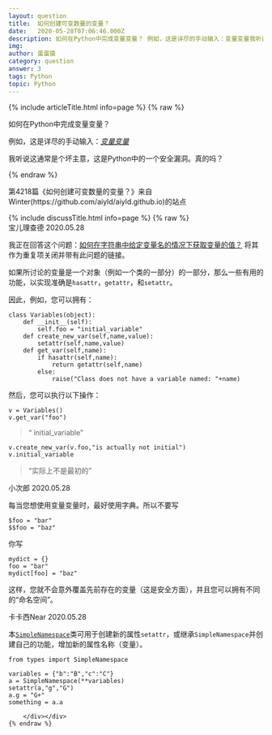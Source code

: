 ```yaml
---
layout: question
title:  如何创建可变数量的变量？
date:   2020-05-28T07:06:46.000Z
description: 如何在Python中完成变量变量？ 例如，这是详尽的手动输入：变量变量我听说这通常是个坏主意，这是Python中的一个安全漏洞。真的吗？...
img: 
author: 蛋蛋猿
category: question
answer: 3
tags: Python
topic: Python
---
```

<div class="article-root">
  <div class="article">
    {% include articleTitle.html info=page %}
    {% raw %}
    <div class="article-content"><p><font style="vertical-align: inherit;"><font style="vertical-align: inherit;">如何在Python中完成变量变量？ </font></font></p>

<p><font style="vertical-align: inherit;"><font style="vertical-align: inherit;">例如，这是详尽的手动输入：</font></font><em><a href="http://us3.php.net/manual/en/language.variables.variable.php" rel="noreferrer"><font style="vertical-align: inherit;"><font style="vertical-align: inherit;">变量变量</font></font></a></em></p>

<p><font style="vertical-align: inherit;"><font style="vertical-align: inherit;">我听说这通常是个坏主意，这是Python中的一个安全漏洞。</font><font style="vertical-align: inherit;">真的吗？</font></font></p></div>
    {% endraw %}
  </div>
  <p class="winter_mark">第4218篇《如何创建可变数量的变量？》来自Winter(https://github.com/aiyld/aiyld.github.io)的站点</p>
  <div class="discuss-wrapper">
    {% include discussTitle.html info=page %}
    {% raw %}
    <div class="discuss-item">
        <div class="discuss-parent">
          <div class="discuss-meta">
            <span class="discuss-user">宝儿理查德</span>
            <span class="discuss-time">2020.05.28</span>
          </div>
          <div class="discuss-comment"><p><font style="vertical-align: inherit;"><font style="vertical-align: inherit;">我正在回答这个问题：</font></font><a href="https://stackoverflow.com/questions/9437726/how-to-get-the-value-of-a-variable-given-its-name-in-a-string"><font style="vertical-align: inherit;"><font style="vertical-align: inherit;">如何在字符串中给定变量名的情况下获取变量的值？</font></font></a><font style="vertical-align: inherit;"><font style="vertical-align: inherit;">
将其作为重复项关闭并带有此问题的链接。</font></font></p>

<p><font style="vertical-align: inherit;"><font style="vertical-align: inherit;">如果所讨论的变量是一个对象（例如一个类的一部分）的一部分，那么一些有用的功能，以实现准确是</font></font><code>hasattr</code><font style="vertical-align: inherit;"><font style="vertical-align: inherit;">，</font></font><code>getattr</code><font style="vertical-align: inherit;"><font style="vertical-align: inherit;">，和</font></font><code>setattr</code><font style="vertical-align: inherit;"><font style="vertical-align: inherit;">。</font></font></p>

<p><font style="vertical-align: inherit;"><font style="vertical-align: inherit;">因此，例如，您可以拥有：</font></font></p>

<pre class="lang-py prettyprint prettyprinted" style=""><code><span class="kwd">class</span><span class="pln"> </span><span class="typ">Variables</span><span class="pun">(</span><span class="pln">object</span><span class="pun">):</span><span class="pln">
    </span><span class="kwd">def</span><span class="pln"> __init__</span><span class="pun">(</span><span class="pln">self</span><span class="pun">):</span><span class="pln">
        self</span><span class="pun">.</span><span class="pln">foo </span><span class="pun">=</span><span class="pln"> </span><span class="str">"initial_variable"</span><span class="pln">
    </span><span class="kwd">def</span><span class="pln"> create_new_var</span><span class="pun">(</span><span class="pln">self</span><span class="pun">,</span><span class="pln">name</span><span class="pun">,</span><span class="pln">value</span><span class="pun">):</span><span class="pln">
        setattr</span><span class="pun">(</span><span class="pln">self</span><span class="pun">,</span><span class="pln">name</span><span class="pun">,</span><span class="pln">value</span><span class="pun">)</span><span class="pln">
    </span><span class="kwd">def</span><span class="pln"> get_var</span><span class="pun">(</span><span class="pln">self</span><span class="pun">,</span><span class="pln">name</span><span class="pun">):</span><span class="pln">
        </span><span class="kwd">if</span><span class="pln"> hasattr</span><span class="pun">(</span><span class="pln">self</span><span class="pun">,</span><span class="pln">name</span><span class="pun">):</span><span class="pln">
            </span><span class="kwd">return</span><span class="pln"> getattr</span><span class="pun">(</span><span class="pln">self</span><span class="pun">,</span><span class="pln">name</span><span class="pun">)</span><span class="pln">
        </span><span class="kwd">else</span><span class="pun">:</span><span class="pln">
            </span><span class="kwd">raise</span><span class="pun">(</span><span class="str">"Class does not have a variable named: "</span><span class="pun">+</span><span class="pln">name</span><span class="pun">)</span></code></pre>

<p><font style="vertical-align: inherit;"><font style="vertical-align: inherit;">然后，您可以执行以下操作：</font></font></p>

<pre class="lang-py prettyprint prettyprinted" style=""><code><span class="pln">v </span><span class="pun">=</span><span class="pln"> </span><span class="typ">Variables</span><span class="pun">()</span><span class="pln">
v</span><span class="pun">.</span><span class="pln">get_var</span><span class="pun">(</span><span class="str">"foo"</span><span class="pun">)</span></code></pre>

<blockquote>
  <p><font style="vertical-align: inherit;"><font style="vertical-align: inherit;">“ initial_variable”</font></font></p>
</blockquote>

<pre class="lang-py prettyprint prettyprinted" style=""><code><span class="pln">v</span><span class="pun">.</span><span class="pln">create_new_var</span><span class="pun">(</span><span class="pln">v</span><span class="pun">.</span><span class="pln">foo</span><span class="pun">,</span><span class="str">"is actually not initial"</span><span class="pun">)</span><span class="pln">
v</span><span class="pun">.</span><span class="pln">initial_variable</span></code></pre>

<blockquote>
  <p><font style="vertical-align: inherit;"><font style="vertical-align: inherit;">“实际上不是最初的”</font></font></p>
</blockquote></div>
        </div></div><div class="discuss-item">
        <div class="discuss-parent">
          <div class="discuss-meta">
            <span class="discuss-user">小次郎</span>
            <span class="discuss-time">2020.05.28</span>
          </div>
          <div class="discuss-comment"><p><font style="vertical-align: inherit;"><font style="vertical-align: inherit;">每当您想使用变量变量时，最好使用字典。</font><font style="vertical-align: inherit;">所以不要写</font></font></p>

<pre class="lang-py prettyprint prettyprinted" style=""><code><span class="pln">$foo </span><span class="pun">=</span><span class="pln"> </span><span class="str">"bar"</span><span class="pln">
$$foo </span><span class="pun">=</span><span class="pln"> </span><span class="str">"baz"</span></code></pre>

<p><font style="vertical-align: inherit;"><font style="vertical-align: inherit;">你写 </font></font></p>

<pre class="lang-py prettyprint prettyprinted" style=""><code><span class="pln">mydict </span><span class="pun">=</span><span class="pln"> </span><span class="pun">{}</span><span class="pln">
foo </span><span class="pun">=</span><span class="pln"> </span><span class="str">"bar"</span><span class="pln">
mydict</span><span class="pun">[</span><span class="pln">foo</span><span class="pun">]</span><span class="pln"> </span><span class="pun">=</span><span class="pln"> </span><span class="str">"baz"</span></code></pre>

<p><font style="vertical-align: inherit;"><font style="vertical-align: inherit;">这样，您就不会意外覆盖先前存在的变量（这是安全方面），并且您可以拥有不同的“命名空间”。</font></font></p></div>
        </div></div><div class="discuss-item">
        <div class="discuss-parent">
          <div class="discuss-meta">
            <span class="discuss-user">卡卡西Near</span>
            <span class="discuss-time">2020.05.28</span>
          </div>
          <div class="discuss-comment"><p><font style="vertical-align: inherit;"><font style="vertical-align: inherit;">本</font></font><a href="https://docs.python.org/library/types.html#types.SimpleNamespace" rel="nofollow noreferrer"><code>SimpleNamespace</code></a><font style="vertical-align: inherit;"><font style="vertical-align: inherit;">类可用于创建新的属性</font></font><code>setattr</code><font style="vertical-align: inherit;"><font style="vertical-align: inherit;">，或继承</font></font><code>SimpleNamespace</code><font style="vertical-align: inherit;"><font style="vertical-align: inherit;">并创建自己的功能，增加新的属性名称（变量）。</font></font></p>

<pre class="lang-py prettyprint prettyprinted" style=""><code><span class="kwd">from</span><span class="pln"> types </span><span class="kwd">import</span><span class="pln"> </span><span class="typ">SimpleNamespace</span><span class="pln">

variables </span><span class="pun">=</span><span class="pln"> </span><span class="pun">{</span><span class="str">"b"</span><span class="pun">:</span><span class="str">"B"</span><span class="pun">,</span><span class="str">"c"</span><span class="pun">:</span><span class="str">"C"</span><span class="pun">}</span><span class="pln">
a </span><span class="pun">=</span><span class="pln"> </span><span class="typ">SimpleNamespace</span><span class="pun">(**</span><span class="pln">variables</span><span class="pun">)</span><span class="pln">
setattr</span><span class="pun">(</span><span class="pln">a</span><span class="pun">,</span><span class="str">"g"</span><span class="pun">,</span><span class="str">"G"</span><span class="pun">)</span><span class="pln">
a</span><span class="pun">.</span><span class="pln">g </span><span class="pun">=</span><span class="pln"> </span><span class="str">"G+"</span><span class="pln">
something </span><span class="pun">=</span><span class="pln"> a</span><span class="pun">.</span><span class="pln">a</span></code></pre></div>
        </div></div>
    {% endraw %}
  </div>
<div>
